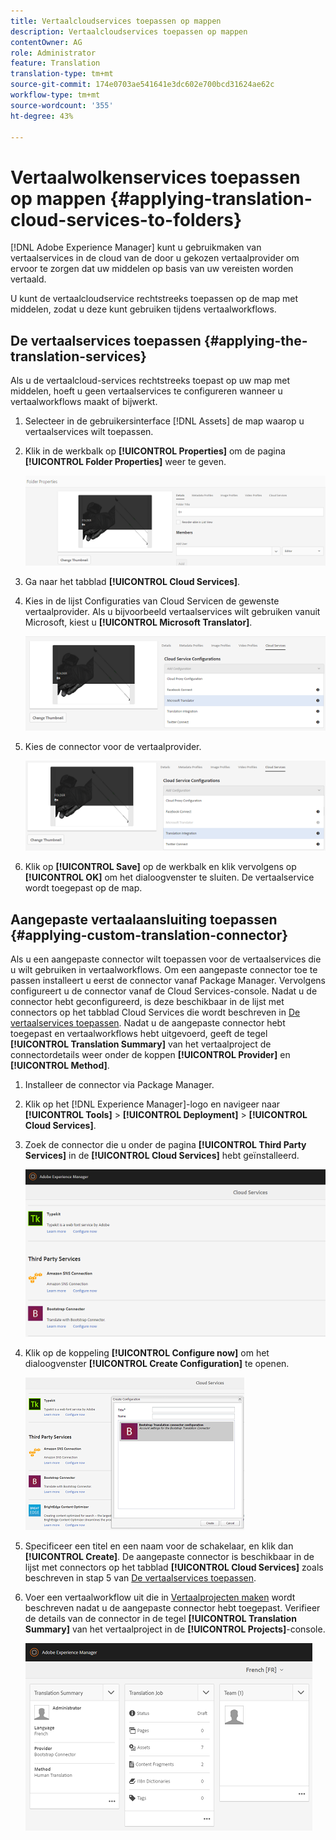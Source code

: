 ```yaml
---
title: Vertaalcloudservices toepassen op mappen
description: Vertaalcloudservices toepassen op mappen
contentOwner: AG
role: Administrator
feature: Translation
translation-type: tm+mt
source-git-commit: 174e0703ae541641e3dc602e700bcd31624ae62c
workflow-type: tm+mt
source-wordcount: '355'
ht-degree: 43%

---
```



# Vertaalwolkenservices toepassen op mappen {#applying-translation-cloud-services-to-folders}

[!DNL Adobe Experience Manager] kunt u gebruikmaken van vertaalservices in de cloud van de door u gekozen vertaalprovider om ervoor te zorgen dat uw middelen op basis van uw vereisten worden vertaald.

U kunt de vertaalcloudservice rechtstreeks toepassen op de map met middelen, zodat u deze kunt gebruiken tijdens vertaalworkflows.

## De vertaalservices toepassen {#applying-the-translation-services}

Als u de vertaalcloud-services rechtstreeks toepast op uw map met middelen, hoeft u geen vertaalservices te configureren wanneer u vertaalworkflows maakt of bijwerkt.

1. Selecteer in de gebruikersinterface [!DNL Assets] de map waarop u vertaalservices wilt toepassen.
1. Klik in de werkbalk op **[!UICONTROL Properties]** om de pagina **[!UICONTROL Folder Properties]** weer te geven.

   ![chlimage_1-215](assets/chlimage_1-215.png)

1. Ga naar het tabblad **[!UICONTROL Cloud Services]**.
1. Kies in de lijst Configuraties van Cloud Servicen de gewenste vertaalprovider. Als u bijvoorbeeld vertaalservices wilt gebruiken vanuit Microsoft, kiest u **[!UICONTROL Microsoft Translator]**.

   ![chlimage_1-216](assets/chlimage_1-216.png)

1. Kies de connector voor de vertaalprovider.

   ![chlimage_1-217](assets/chlimage_1-217.png)

1. Klik op **[!UICONTROL Save]** op de werkbalk en klik vervolgens op **[!UICONTROL OK]** om het dialoogvenster te sluiten. De vertaalservice wordt toegepast op de map.

## Aangepaste vertaalaansluiting toepassen {#applying-custom-translation-connector}

Als u een aangepaste connector wilt toepassen voor de vertaalservices die u wilt gebruiken in vertaalworkflows. Om een aangepaste connector toe te passen installeert u eerst de connector vanaf Package Manager. Vervolgens configureert u de connector vanaf de Cloud Services-console. Nadat u de connector hebt geconfigureerd, is deze beschikbaar in de lijst met connectors op het tabblad Cloud Services die wordt beschreven in [De vertaalservices toepassen](transition-cloud-services.md#applying-the-translation-services). Nadat u de aangepaste connector hebt toegepast en vertaalworkflows hebt uitgevoerd, geeft de tegel **[!UICONTROL Translation Summary]** van het vertaalproject de connectordetails weer onder de koppen **[!UICONTROL Provider]** en **[!UICONTROL Method]**.

1. Installeer de connector via Package Manager.
1. Klik op het [!DNL Experience Manager]-logo en navigeer naar **[!UICONTROL Tools]** > **[!UICONTROL Deployment]** > **[!UICONTROL Cloud Services]**.
1. Zoek de connector die u onder de pagina **[!UICONTROL Third Party Services]** in de **[!UICONTROL Cloud Services]** hebt geïnstalleerd.

   ![chlimage_1-218](assets/chlimage_1-218.png)

1. Klik op de koppeling **[!UICONTROL Configure now]** om het dialoogvenster **[!UICONTROL Create Configuration]** te openen.

   ![chlimage_1-219](assets/chlimage_1-219.png)

1. Specificeer een titel en een naam voor de schakelaar, en klik dan **[!UICONTROL Create]**. De aangepaste connector is beschikbaar in de lijst met connectors op het tabblad **[!UICONTROL Cloud Services]** zoals beschreven in stap 5 van [De vertaalservices toepassen](#applying-the-translation-services).
1. Voer een vertaalworkflow uit die in [Vertaalprojecten maken](translation-projects.md) wordt beschreven nadat u de aangepaste connector hebt toegepast. Verifieer de details van de connector in de tegel **[!UICONTROL Translation Summary]** van het vertaalproject in de **[!UICONTROL Projects]**-console.

   ![chlimage_1-220](assets/chlimage_1-220.png)
